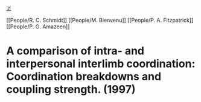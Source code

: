 [🇿](zotero://select/library/items/LMF9AHUK)

[[People/R. C. Schmidt]] [[People/M. Bienvenu]] [[People/P. A. Fitzpatrick]] [[People/P. G. Amazeen]] 
# A comparison of intra- and interpersonal interlimb coordination: Coordination breakdowns and coupling strength. (1997)

